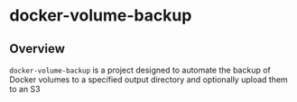# docker-volume-backup

## Overview

`docker-volume-backup` is a project designed to automate the backup of Docker volumes to a specified output directory and optionally upload them to an S3
